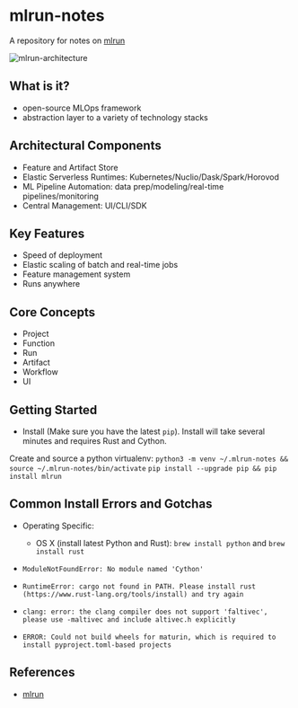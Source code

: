 # mlrun-notes
A repository for notes on [mlrun](https://github.com/mlrun/mlrun)

![mlrun-architecture](https://user-images.githubusercontent.com/58792/143601378-a3d957f9-b24e-4d7b-a990-3faf769b1e9f.png)

## What is it?

*  open-source MLOps framework
*  abstraction layer to a variety of technology stacks

## Architectural Components

* Feature and Artifact Store
* Elastic Serverless Runtimes:  Kubernetes/Nuclio/Dask/Spark/Horovod
* ML Pipeline Automation:  data prep/modeling/real-time pipelines/monitoring
* Central Management: UI/CLI/SDK

## Key Features

* Speed of deployment
* Elastic scaling of batch and real-time jobs
* Feature management system
* Runs anywhere

## Core Concepts

* Project
* Function
* Run
* Artifact
* Workflow
* UI

## Getting Started

* Install (Make sure you have the latest `pip`).  Install will take several minutes and requires Rust and Cython.

Create and source a python virtualenv:  `python3 -m venv ~/.mlrun-notes && source ~/.mlrun-notes/bin/activate`
`pip install --upgrade pip && pip install mlrun`


## Common Install Errors and Gotchas

* Operating Specific:
  * OS X (install latest Python and Rust):  `brew install python` and `brew install rust`  

* `ModuleNotFoundError: No module named 'Cython'`
* `RuntimeError: cargo not found in PATH. Please install rust (https://www.rust-lang.org/tools/install) and try again`
* `clang: error: the clang compiler does not support 'faltivec', please use -maltivec and include altivec.h explicitly`
* `ERROR: Could not build wheels for maturin, which is required to install pyproject.toml-based projects`

## References

* [mlrun](https://github.com/mlrun/mlrun) 
